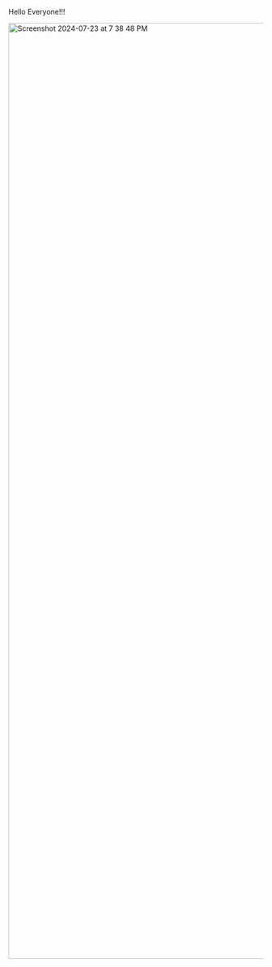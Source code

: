 Hello Everyone!!!

<img width="1844" alt="Screenshot 2024-07-23 at 7 38 48 PM" src="https://github.com/user-attachments/assets/2a54b832-fc93-45a8-9ce9-f9565bafce20">
